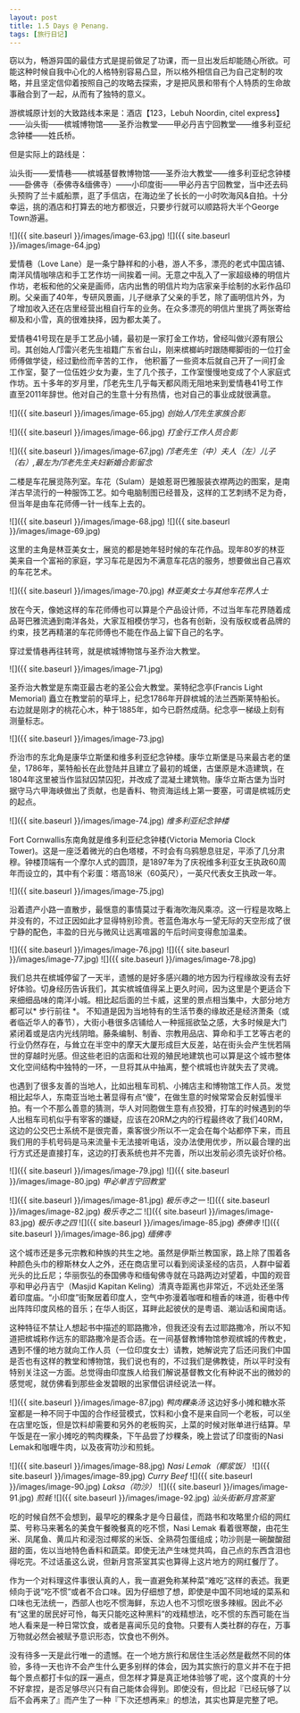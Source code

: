 ```yaml
---
layout: post
title: 1.5 Days @ Penang.
tags: [旅行日记]
---
```


窃以为，畅游异国的最佳方式是提前做足了功课，而一旦出发后却能随心所欲。可能这种时候自我中心化的人格特别容易凸显，所以格外相信自己为自己定制的攻略，并且坚定信仰着按照自己的攻略去探索，才是把风景和带有个人特质的生命故事融合到了一起，从而有了独特的意义。

游槟城原计划的大致路线本来是：酒店【123，Lebuh Noordin, citel express】——汕头街——槟城博物馆——圣乔治教堂——甲必丹吉宁回教堂——维多利亚纪念钟楼——姓氏桥。

但是实际上的路线是：

汕头街——爱情巷——槟城基督教博物馆——圣乔治大教堂——维多利亚纪念钟楼——卧佛寺（泰佛寺&缅佛寺）——小印度街——甲必丹吉宁回教堂，当中还去码头预购了兰卡威船票，逛了手信店，在海边坐了长长的一小时吹海风&自拍。十分幸运，挑的酒店和打算去的地方都很近，只要步行就可以顺路将大半个George Town游遍。

![]({{ site.baseurl }}/images/image-63.jpg)
![]({{ site.baseurl }}/images/image-64.jpg)

爱情巷（Love Lane）是一条宁静祥和的小巷，游人不多，漂亮的老式中国店铺、南洋风情咖啡店和手工艺作坊一间挨着一间。无意之中乱入了一家超级棒的明信片作坊，老板和他的父亲是画师，店内出售的明信片均为店家亲手绘制的水彩作品印刷。父亲画了40年，专研风景画，儿子继承了父亲的手艺，除了画明信片外，为了增加收入还在店里经营出租自行车的业务。在众多漂亮的明信片里挑了两张寄给柳及和小雪，真的很难抉择，因为都太美了。

爱情巷41号现在是手工艺品小铺，最初是一家打金工作坊，曾经叫做兴源有限公司。其创始人邝雷兴老先生祖籍广东省台山，刚来槟榔屿时跟随椰脚街的一位打金师傅做学徒，经过勤俭而辛苦的工作， 他积蓄了一些资本后就自己开了一间打金工作室，娶了一位伍姓少女为妻，生了几个孩子，工作室慢慢地变成了个人家庭式作坊。五十多年的岁月里，邝老先生几乎每天都风雨无阻地来到爱情巷41号工作直至2011年辞世。他对自己的生意十分有热情，也对自己的事业成就很满意。

![]({{ site.baseurl }}/images/image-65.jpg)
*创始人邝先生家族合影*

![]({{ site.baseurl }}/images/image-66.jpg)
*打金行工作人员合影*

<!-- more -->

![]({{ site.baseurl }}/images/image-67.jpg)
*邝老先生（中）夫人（左）儿子（右）,最左为邝老先生夫妇新婚合影留念*

二楼是车花展览陈列室。车花（Sulam）是娘惹哥巴雅服装衣襟两边的图案，是南洋古早流行的一种服饰工艺。如今电脑制图已经普及，这样的工艺刺绣不足为奇，但当年是由车花师傅一针一线车上去的。

![]({{ site.baseurl }}/images/image-68.jpg)
![]({{ site.baseurl }}/images/image-69.jpg)

这里的主角是林亚美女士，展览的都是她年轻时候的车花作品。现年80岁的林亚美来自一个富裕的家庭，学习车花是因为不满意车花店的服务，想要做出自己喜欢的车花艺术。

![]({{ site.baseurl }}/images/image-70.jpg)
*林亚美女士与其他车花界人士*

放在今天，像她这样的车花师傅也可以算是个产品设计师，不过当年车花界随着成品哥巴雅流通到南洋各处，大家互相模仿学习，也各有创新，没有版权或者品牌的约束，技艺再精湛的车花师傅也不能在作品上留下自己的名字。

穿过爱情巷再往转弯，就是槟城博物馆与圣乔治大教堂。

![]({{ site.baseurl }}/images/image-71.jpg)

圣乔治大教堂是东南亚最古老的圣公会大教堂。莱特纪念亭(Francis Light Memorial) 矗立在教堂前的草坪上，纪念1786年开辟槟城的法兰西斯莱特船长。右边就是刚才的桃花心木，种于1885年，如今已蔚然成荫。纪念亭一梯级上刻有测量标志。

![]({{ site.baseurl }}/images/image-73.jpg)

乔治市的东北角是康华立斯堡和维多利亚纪念钟楼。康华立斯堡是马来最古老的堡垒，1786年，莱特船长在此登陆并且建立了最初的城堡，古堡原是木造建筑，在1804年这里被当作监狱囚禁囚犯，并改成了混凝土建筑物。康华立斯古堡为当时据守马六甲海峡做出了贡献，也是香料、物资海运线上第一要塞，可谓是槟城历史的起点。

![]({{ site.baseurl }}/images/image-74.jpg)
*维多利亚纪念钟楼*

Fort Cornwallis东南角就是维多利亚纪念钟楼(Victoria Memoria Clock Tower)。这是一座泛着微光的白色塔楼，不时会有乌鸦憩息驻足，平添了几分肃穆。钟楼顶端有一个摩尔人式的圆顶，是1897年为了庆祝维多利亚女王执政60周年而设立的，其中有个彩蛋：塔高18米（60英尺），一英尺代表女王执政一年。

![]({{ site.baseurl }}/images/image-75.jpg)

沿着遗产小路一直散步，最惬意的事情莫过于看海吹海风乘凉。这一行程是攻略上并没有的，不过正因如此才显得特别珍贵。苍蓝色海水与一望无际的天空形成了很宁静的配色，丰盈的日光与微风让远离喧嚣的午后时间变得愈加温柔。

![]({{ site.baseurl }}/images/image-76.jpg)
![]({{ site.baseurl }}/images/image-77.jpg)
![]({{ site.baseurl }}/images/image-78.jpg)

我们总共在槟城停留了一天半，遗憾的是好多感兴趣的地方因为行程缘故没有去好好体验。切身经历告诉我们，其实槟城值得呆上更久时间，因为这里是个更适合下来细细品味的南洋小城。相比起后面的兰卡威，这里的景点相当集中，大部分地方都可以* 步行前往 *。 不知道是因为当地特有的生活节奏的缘故还是经济萧条（或者临近华人的春节），大街小巷很多店铺给人一种摇摇欲坠之感，大多时候是大门紧闭着或是店内光线阴暗。藤条编制、制香、宗教用品店、算命和手工艺等古老的行业仍然存在，与耸立在半空中的摩天大厦形成巨大反差，站在街头会产生恍若隔世的穿越时光感。但这些老旧的店面和壮观的殖民地建筑也可以算是这个城市整体文化空间结构中独特的一环，一旦将其从中抽离，整个槟城也许就失去了灵魂。

也遇到了很多友善的当地人，比如出租车司机、小摊店主和博物馆工作人员。发觉相比起华人，东南亚当地土著显得有点“傻”，在做生意的时候常常会反射弧慢半拍。有一个不那么善意的猜测，华人对同胞做生意有点狡猾，打车的时候遇到的华人出租车司机似乎有宰客的嫌疑，应该在20RM之内的行程最终收了我们40RM，这边的公交巴士系统不是很完善，乘客很少所以不一定会在每个站都停下来，而且我们用的手机号码是马来流量卡无法接听电话，没办法使用优步，所以最合理的出行方式还是直接打车，这边的打表系统也并不完善，所以出发前必须先谈好价格。

![]({{ site.baseurl }}/images/image-79.jpg)
![]({{ site.baseurl }}/images/image-80.jpg)
*甲必单吉宁回教堂*

![]({{ site.baseurl }}/images/image-81.jpg)
*极乐寺之一*
![]({{ site.baseurl }}/images/image-82.jpg)
*极乐寺之二*
![]({{ site.baseurl }}/images/image-83.jpg)
*极乐寺之四*
![]({{ site.baseurl }}/images/image-85.jpg)
*泰佛寺*
![]({{ site.baseurl }}/images/image-86.jpg)
*缅佛寺*

这个城市还是多元宗教和种族的共生之地。虽然是伊斯兰教国家，路上除了围着各种颜色头巾的穆斯林女人之外，还在商店里可以看到阅读圣经的店员，人群中留着光头的比丘尼；华丽恢弘的泰国佛寺和缅甸佛寺就在马路两边对望着，中国的观音亭和甲必丹吉宁（Masjid Kapitan Keling）清真寺距离也非常近，不远处还坐落着印度庙。“小印度”街聚居着印度人，空气中弥漫着咖喱和檀香的味道，街巷中传出阵阵印度风格的音乐；在华人街区，耳畔此起彼伏的是粤语、潮汕话和闽南话。

这种特征不禁让人想起书中描述的耶路撒冷，但我还没有去过耶路撒冷，所以不知道把槟城称作远东的耶路撒冷是否合适。在一间基督教博物馆参观槟城的传教史，遇到不懂的地方就向工作人员（一位印度女士）请教，她解说完了后还问我们中国是否也有这样的教堂和博物馆，我们说也有的，不过我们是佛教徒，所以平时没有特别关注这一方面。总觉得由印度族人给我们解说基督教文化有种说不出的微妙的感觉呢，就仿佛看到那些金发碧眼的出家僧侣讲经说法一样。

![]({{ site.baseurl }}/images/image-87.jpg)
*鸭肉粿条汤*
这边好多小摊和糖水茶室都是一种不同于中国的合作经营模式，饮料和小食不是来自同一个老板，可以坐在店里吃饭，但是饮料却需要和另外的老板购买，上菜的时候对账单进行结算。早午饭是在一家小摊吃的鸭肉粿条，下午品尝了炒粿条，晚上尝试了印度街的Nasi Lemak和咖喱牛肉，以及夜宵叻沙和煎蚝。

![]({{ site.baseurl }}/images/image-88.jpg)
*Nasi Lemak（椰浆饭）*
![]({{ site.baseurl }}/images/image-89.jpg)
*Curry Beef*
![]({{ site.baseurl }}/images/image-90.jpg)
*Laksa（叻沙）*
![]({{ site.baseurl }}/images/image-91.jpg)
*煎蚝*
![]({{ site.baseurl }}/images/image-92.jpg)
*汕头街新月宫茶室*

吃的时候自然不会想到，最早吃的粿条才是今日最佳，而路书和攻略里介绍的网红菜、号称马来著名的美食午餐晚餐真的吃不惯，Nasi Lemak 看着很寒酸，由花生米、凤尾鱼、黄瓜片和浸泡过椰浆的米饭、全熟荷包蛋组成；叻沙则是一碗酸酸甜甜的面，佐以当地特色香料和蔬菜。即使无法产生味觉共鸣，自己点的东西含泪也得吃完。不过话虽这么说，但新月宫茶室其实也算得上这片地方的网红餐厅了。

作为一个对料理这件事很认真的人，我一直避免称某种菜“难吃”这样的表述。我更倾向于说“吃不惯”或者不合口味。因为仔细想了想，即使是中国不同地域的菜系和口味也无法统一，西部人也吃不惯海鲜，东边人也不习惯吃很多辣椒。因此不必有“这里的居民好可怜，每天只能吃这种黑料”的戏精想法，吃不惯的东西可能在当地人看来是一种日常饮食，或者是喜闻乐见的食物。只要有人类社群的存在，万事万物就必然会被赋予意识形态，饮食也不例外。


没有待多一天是此行唯一的遗憾。在一个地方旅行和居住生活必然是截然不同的体验，多待一天也许不会产生什么更多别样的体会，因为其实旅行的意义并不在于把每个景点都打卡似的踩一遍点，但怎样才算是真正地体验够了呢，这个度真的十分不好拿捏，是否足够尽兴只有自己能体会得到。即使没有，但比起『已经玩够了以后不会再来了』而产生了一种『下次还想再来』的想法，其实也算是完整了吧。